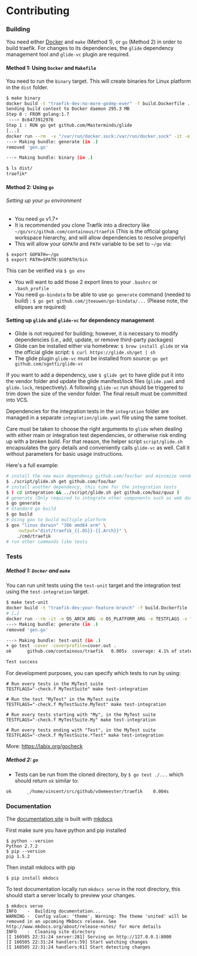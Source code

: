 # Contributing

### Building

You need either [Docker](https://github.com/docker/docker) and `make` (Method 1), or `go` (Method 2) in order to build traefik. For changes to its dependencies, the `glide` dependency management tool and `glide-vc` plugin are required.

#### Method 1: Using `Docker` and `Makefile`

You need to run the `binary` target. This will create binaries for Linux platform in the `dist` folder.

```bash
$ make binary
docker build -t "traefik-dev:no-more-godep-ever" -f build.Dockerfile .
Sending build context to Docker daemon 295.3 MB
Step 0 : FROM golang:1.7
 ---> 8c6473912976
Step 1 : RUN go get github.com/Masterminds/glide
[...]
docker run --rm  -v "/var/run/docker.sock:/var/run/docker.sock" -it -e OS_ARCH_ARG -e OS_PLATFORM_ARG -e TESTFLAGS -v "/home/emile/dev/go/src/github.com/containous/traefik/"dist":/go/src/github.com/containous/traefik/"dist"" "traefik-dev:no-more-godep-ever" ./script/make.sh generate binary
---> Making bundle: generate (in .)
removed 'gen.go'

---> Making bundle: binary (in .)

$ ls dist/
traefik*
```

#### Method 2: Using `go`

###### Setting up your `go` environment

- You need `go` v1.7+
- It is recommended you clone Træfik into a directory like `~/go/src/github.com/containous/traefik` (This is the official golang workspace hierarchy, and will allow dependencies to resolve properly)
- This will allow your `GOPATH` and `PATH` variable to be set to `~/go` via:
```
$ export GOPATH=~/go
$ export PATH=$PATH:$GOPATH/bin
```

This can be verified via `$ go env`
- You will want to add those 2 export lines to your `.bashrc` or `.bash_profile`
- You need `go-bindata` to be able to use `go generate` command (needed to build) : `$ go get github.com/jteeuwen/go-bindata/...` (Please note, the ellipses are required)

#### Setting up `glide` and `glide-vc` for dependency management

- Glide is not required for building; however, it is necessary to modify dependencies (i.e., add, update, or remove third-party packages)
- Glide can be installed either via homebrew: `$ brew install glide` or via the official glide script: `$ curl https://glide.sh/get | sh`
- The glide plugin `glide-vc` must be installed from source: `go get github.com/sgotti/glide-vc`

If you want to add a dependency, use `$ glide get` to have glide put it into the vendor folder and update the glide manifest/lock files (`glide.yaml` and `glide.lock`, respectively). A following `glide-vc` run should be triggered to trim down the size of the vendor folder. The final result must be committed into VCS.

Dependencies for the integration tests in the `integration` folder are managed in a separate `integration/glide.yaml` file using the same toolset.

Care must be taken to choose the right arguments to `glide` when dealing with either main or integration test dependencies, or otherwise risk ending up with a broken build. For that reason, the helper script `script/glide.sh` encapsulates the gory details and conveniently calls `glide-vc` as well. Call it without parameters for basic usage instructions.

Here's a full example:

```bash
# install the new main dependency github.com/foo/bar and minimize vendor size
$ ./script/glide.sh get github.com/foo/bar
# install another dependency, this time for the integration tests
$ ( cd integration && ../script/glide.sh get github.com/baz/quuz )
# generate (Only required to integrate other components such as web dashboard)
$ go generate
# Standard go build
$ go build
# Using gox to build multiple platform
$ gox "linux darwin" "386 amd64 arm" \
    -output="dist/traefik_{{.OS}}-{{.Arch}}" \
    ./cmd/traefik
# run other commands like tests
```

### Tests

##### Method 1: `Docker` and `make`

You can run unit tests using the `test-unit` target and the
integration test using the `test-integration` target.

```bash
$ make test-unit
docker build -t "traefik-dev:your-feature-branch" -f build.Dockerfile .
# […]
docker run --rm -it -e OS_ARCH_ARG -e OS_PLATFORM_ARG -e TESTFLAGS -v "/home/vincent/src/github/vdemeester/traefik/dist:/go/src/github.com/containous/traefik/dist" "traefik-dev:your-feature-branch" ./script/make.sh generate test-unit
---> Making bundle: generate (in .)
removed 'gen.go'

---> Making bundle: test-unit (in .)
+ go test -cover -coverprofile=cover.out .
ok      github.com/containous/traefik   0.005s  coverage: 4.1% of statements

Test success
```

For development purposes, you can specify which tests to run by using:
```
# Run every tests in the MyTest suite
TESTFLAGS="-check.f MyTestSuite" make test-integration

# Run the test "MyTest" in the MyTest suite
TESTFLAGS="-check.f MyTestSuite.MyTest" make test-integration

# Run every tests starting with "My", in the MyTest suite
TESTFLAGS="-check.f MyTestSuite.My" make test-integration

# Run every tests ending with "Test", in the MyTest suite
TESTFLAGS="-check.f MyTestSuite.*Test" make test-integration
```

More: https://labix.org/gocheck

##### Method 2: `go`

- Tests can be run from the cloned directory, by `$ go test ./...` which should return `ok` similar to:
```
ok      _/home/vincent/src/github/vdemeester/traefik    0.004s
```

### Documentation

The [documentation site](http://docs.traefik.io/) is built with [mkdocs](http://mkdocs.org/)

First make sure you have python and pip installed

```
$ python --version
Python 2.7.2
$ pip --version
pip 1.5.2
```

Then install mkdocs with pip

```
$ pip install mkdocs
```

To test documentation locally run `mkdocs serve` in the root directory, this should start a server locally to preview your changes.

```
$ mkdocs serve
INFO    -  Building documentation...
WARNING -  Config value: 'theme'. Warning: The theme 'united' will be removed in an upcoming MkDocs release. See http://www.mkdocs.org/about/release-notes/ for more details
INFO    -  Cleaning site directory
[I 160505 22:31:24 server:281] Serving on http://127.0.0.1:8000
[I 160505 22:31:24 handlers:59] Start watching changes
[I 160505 22:31:24 handlers:61] Start detecting changes
```
